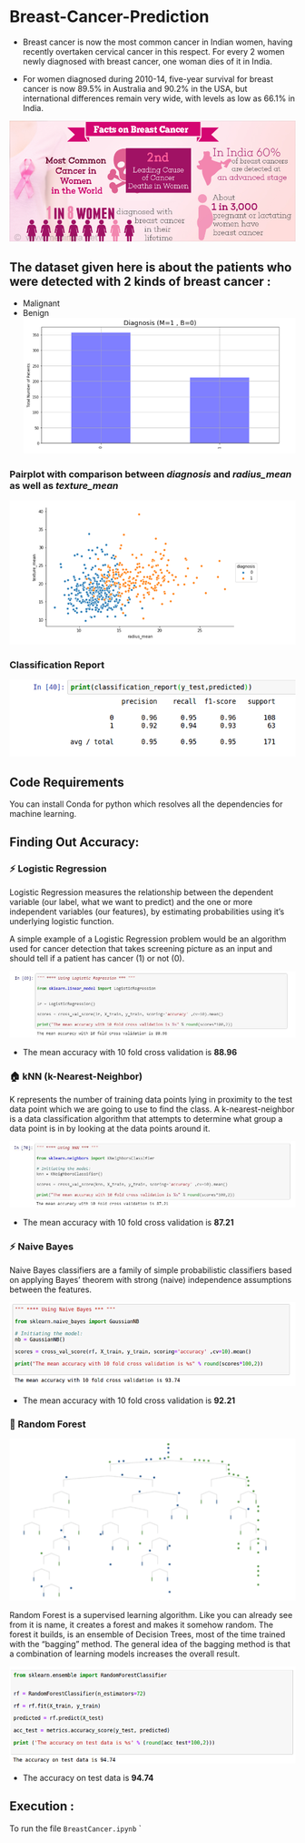 # Breast-Cancer-Prediction

* Breast cancer is now the most common cancer in Indian women, having recently overtaken cervical cancer in this respect.
For every 2 women newly diagnosed with breast cancer, one woman dies of it in India.

* For women diagnosed during 2010-14, five-year survival for breast cancer is now 89.5% in Australia and 90.2% in the USA, but international differences remain very wide, with levels as low as 66.1% in India.

![](images/breastCancer.jpg)



## The dataset given here is about the patients who were detected with 2 kinds of breast cancer : 
* Malignant 
* Benign 
![](Diagnosis.png)

### Pairplot with comparison between _diagnosis_ and _radius_mean_ as well as _texture_mean_

![](images/Pairplot.png)

### Classification Report

![](images/classificationReport.png)

## Code Requirements

You can install Conda for python which resolves all the dependencies for machine learning.

## Finding Out Accuracy: 

### :zap: Logistic Regression

Logistic Regression measures the relationship between the dependent variable (our label, what we want to predict) and the one or more independent variables (our features), by estimating probabilities using it’s underlying logistic function.

A simple example of a Logistic Regression problem would be an algorithm used for cancer detection that takes screening picture as an input and should tell if a patient has cancer (1) or not (0).


![](images/LogisticRegression.JPG)

* The mean accuracy with 10 fold cross validation is **88.96**

### :house: kNN (k-Nearest-Neighbor)

K represents the number of training data points lying in proximity to the test data point which we are going to use to find the class. A k-nearest-neighbor is a data classification algorithm that attempts to determine what group a data point is in by looking at the data points around it.

![](images/kNN.JPG)

* The mean accuracy with 10 fold cross validation is **87.21**

### :zap: Naive Bayes

Naive Bayes classifiers are a family of simple probabilistic classifiers based on applying Bayes’ theorem with strong (naive) independence assumptions between the features.

![](images/naiveBayes.png)

* The mean accuracy with 10 fold cross validation is **92.21**

### :evergreen_tree: Random Forest 

![](images/decisionTree.gif)

Random Forest is a supervised learning algorithm. Like you can already see from it is name, it creates a forest and makes it somehow random. The forest it builds, is an ensemble of Decision Trees, most of the time trained with the “bagging” method. The general idea of the bagging method is that a combination of learning models increases the overall result.

![](images/randomForest.png)

* The accuracy on test data is **94.74**


## Execution : 
To run the file
`BreastCancer.ipynb` ` 
 
